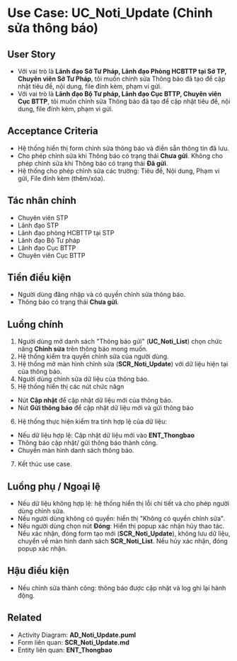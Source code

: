 # Use Case: UC_Noti_Update (Chỉnh sửa thông báo)

## User Story
- Với vai trò là **Lãnh đạo Sở Tư Pháp, Lãnh đạo Phòng HCBTTP tại Sở TP, Chuyên viên Sở Tư Pháp**, tôi muốn chỉnh sửa Thông báo đã tạo để cập nhật tiêu đề, nội dung, file đính kèm, phạm vi gửi.
- Với vai trò là **Lãnh đạo Bộ Tư pháp, Lãnh đạo Cục BTTP, Chuyên viên Cục BTTP**, tôi muốn chỉnh sửa Thông báo đã tạo để cập nhật tiêu đề, nội dung, file đính kèm, phạm vi gửi.

## Acceptance Criteria
- Hệ thống hiển thị form chỉnh sửa thông báo và điền sẵn thông tin đã lưu.
- Cho phép chỉnh sửa khi Thông báo có trạng thái **Chưa gửi**. Không cho phép chỉnh sửa khi Thông báo có trạng thái **Đã gửi**.
- Hệ thống cho phép chỉnh sửa các trường: Tiêu đề, Nội dung, Phạm vi gửi, File đính kèm (thêm/xóa).

## Tác nhân chính
- Chuyên viên STP
- Lãnh đạo STP
- Lãnh đạo phòng HCBTTP tại STP
- Lãnh đạo Bộ Tư pháp
- Lãnh đạo Cục BTTP
- Chuyên viên Cục BTTP

## Tiền điều kiện
- Người dùng đăng nhập và có quyền chỉnh sửa thông báo.
- Thông báo có trạng thái **Chưa gửi**.

## Luồng chính
1. Người dùng mở danh sách "Thông báo gửi" (**UC_Noti_List**) chọn chức năng **Chỉnh sửa** trên thông báo mong muốn.
2. Hệ thống kiểm tra quyền chỉnh sửa của người dùng.
3. Hệ thống mở màn hình chỉnh sửa (**SCR_Noti_Update**) với dữ liệu hiện tại của thông báo.
4. Người dùng chỉnh sửa dữ liệu của thông báo.
5. Hệ thống hiển thị các nút chức năgn 
- Nút **Cập nhật** để cập nhật dữ liệu mới của thông báo.
- Nút **Gửi thông báo** để cập nhật dữ liệu mới và gửi thông báo
6. Hệ thống thực hiện kiểm tra tính hợp lệ của dữ liệu:
- Nếu dữ liệu hợp lệ: Cập nhật dữ liệu mới vào **ENT_Thongbao**
- Thông báo cập nhật/ gửi thông báo thành công.
- Chuyển màn hình danh sách thông báo.
7. Kết thúc use case.

## Luồng phụ / Ngoại lệ
- Nếu dữ liệu không hợp lệ: hệ thống hiển thị lỗi chi tiết và cho phép người dùng chỉnh sửa.
- Nếu người dùng không có quyền: hiển thị "Không có quyền chỉnh sửa".
- Nếu người dùng chọn nút **Đóng**: Hiển thị popup xác nhận hủy thao tác. Nếu xác nhận, đóng form tạo mới (**SCR_Noti_Update**), không lưu dữ liệu, chuyển về màn hình danh sách **SCR_Noti_List**. Nếu hủy xác nhận, đóng popup xác nhận.

## Hậu điều kiện
- Nếu chỉnh sửa thành công: thông báo được cập nhật và log ghi lại hành động.

## Related
- Activity Diagram: **AD_Noti_Update.puml**
- Form liên quan: **SCR_Noti_Update.md**
- Entity liên quan: **ENT_Thongbao**
